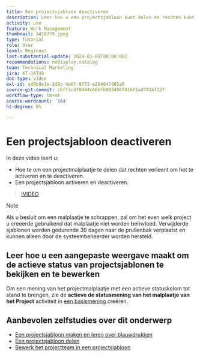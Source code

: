 ```yaml
---
title: Een projectsjabloon deactiveren
description: Leer hoe u een projectsjabloon kunt delen en rechten kunt toekennen om het te activeren en deactiveren, en hoe u een projectsjabloon kunt activeren en deactiveren.
activity: use
feature: Work Management
thumbnail: 3426779.jpeg
type: Tutorial
role: User
level: Beginner
last-substantial-update: 2024-01-09T00:00:00Z
recommendations: noDisplay,catalog
team: Technical Marketing
jira: KT-14749
doc-type: video
exl-id: ad9b9e1e-3d8c-4a0f-8f73-e204047485a6
source-git-commit: cbff1cdf0944c666fb983406f416f1ad741bf22f
workflow-type: tm+mt
source-wordcount: '164'
ht-degree: 0%

---
```


# Een projectsjabloon deactiveren

In deze video leert u:

* Hoe te om een projectmalplaatje te delen dat rechten verleent om het te activeren en te deactiveren.
* Een projectsjabloon activeren en deactiveren.

>[!VIDEO](https://video.tv.adobe.com/v/3444996/?quality=12&learn=on&enablevpops&captions=dut)

>[!NOTE]
>
>Als u besluit om een malplaatje te schrappen, zal om het even welk project u creeerde gebruikend dat malplaatje niet worden beïnvloed. Verwijderde sjablonen worden gedurende 30 dagen naar de prullenbak verplaatst en kunnen alleen door de systeembeheerder worden hersteld.



## Leer hoe u een aangepaste weergave maakt om de actieve status van projectsjablonen te bekijken en te bewerken

Om een mening van het projectmalplaatje met een actieve statuskolom tot stand te brengen, zie de **actieve de statusmening van het malplaatje van het Project** activiteit in [ een basismening ](https://experienceleague.adobe.com/nl/docs/workfront-learn/tutorials-workfront/reporting/basic-reporting/create-a-basic-view#activity-4-create-a-project-template-active-status-view) creëren.

## Aanbevolen zelfstudies over dit onderwerp

* [Een projectsjabloon maken en leren over blauwdrukken](/help/manage-work/create-and-manage-project-templates/create-a-project-template.md)
* [Een projectsjabloon delen](/help/manage-work/create-and-manage-project-templates/share-a-project-template.md)
* [Bewerk het projectteam in een projectsjabloon](/help/manage-work/create-and-manage-project-templates/edit-the-project-team-in-a-project-template.md)
